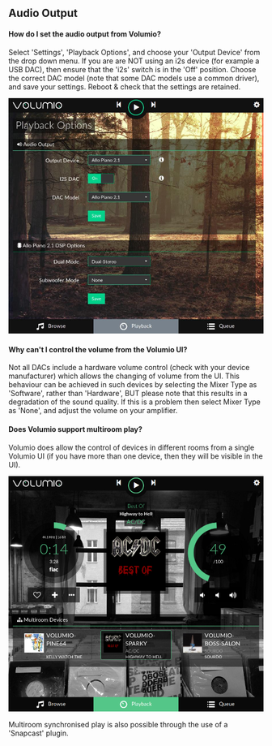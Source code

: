 ## Audio Output

#### How do I set the audio output from Volumio?

Select 'Settings', 'Playback Options', and choose your 'Output Device' from the drop down menu. If you are are NOT using an i2s device (for example a USB DAC), then ensure that the 'i2s' switch is in the 'Off' position. Choose the correct DAC model (note that some DAC models use a common driver), and save your settings.  Reboot & check that the settings are retained.

<img src="./img/audio-output.jpg" width="624">

#### Why can't I control the volume from the Volumio UI?

Not all DACs include a hardware volume control (check with your device manufacturer) which allows the changing of volume from the UI.  This behaviour can be achieved in such devices by selecting the Mixer Type as 'Software', rather than 'Hardware', BUT please note that this results in a degradation of the sound quality.  If this is a problem then select Mixer Type as 'None', and adjust the volume on your amplifier.

#### Does Volumio support multiroom play?

Volumio does allow the control of devices in different rooms from a single Volumio UI (if you have more than one device, then they will be visible in the UI).

<img src="./img/multiroom.png" width="624">


Multiroom synchronised play is also possible through the use of a 'Snapcast' plugin.

